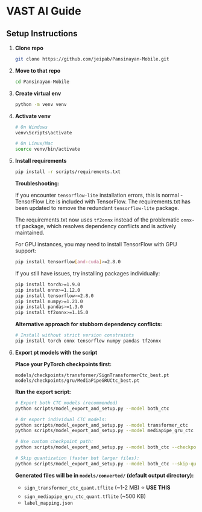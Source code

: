 # VAST AI Guide

## Setup Instructions

1. **Clone repo**

   ```bash
   git clone https://github.com/jeipab/Pansinayan-Mobile.git
   ```

2. **Move to that repo**

   ```bash
   cd Pansinayan-Mobile
   ```

3. **Create virtual env**

   ```bash
   python -m venv venv
   ```

4. **Activate venv**

   ```bash
   # On Windows
   venv\Scripts\activate

   # On Linux/Mac
   source venv/bin/activate
   ```

5. **Install requirements**

   ```bash
   pip install -r scripts/requirements.txt
   ```

   **Troubleshooting:**

   If you encounter `tensorflow-lite` installation errors, this is normal - TensorFlow Lite is included with TensorFlow. The requirements.txt has been updated to remove the redundant `tensorflow-lite` package.

   The requirements.txt now uses `tf2onnx` instead of the problematic `onnx-tf` package, which resolves dependency conflicts and is actively maintained.

   For GPU instances, you may need to install TensorFlow with GPU support:

   ```bash
   pip install tensorflow[and-cuda]>=2.8.0
   ```

   If you still have issues, try installing packages individually:

   ```bash
   pip install torch>=1.9.0
   pip install onnx>=1.12.0
   pip install tensorflow>=2.8.0
   pip install numpy>=1.21.0
   pip install pandas>=1.3.0
   pip install tf2onnx>=1.15.0
   ```

   **Alternative approach for stubborn dependency conflicts:**

   ```bash
   # Install without strict version constraints
   pip install torch onnx tensorflow numpy pandas tf2onnx
   ```

6. **Export pt models with the script**

   **Place your PyTorch checkpoints first:**

   ```
   models/checkpoints/transformer/SignTransformerCtc_best.pt
   models/checkpoints/gru/MediaPipeGRUCtc_best.pt
   ```

   **Run the export script:**

   ```bash
   # Export both CTC models (recommended)
   python scripts/model_export_and_setup.py --model both_ctc

   # Or export individual CTC models:
   python scripts/model_export_and_setup.py --model transformer_ctc
   python scripts/model_export_and_setup.py --model mediapipe_gru_ctc

   # Use custom checkpoint path:
   python scripts/model_export_and_setup.py --model both_ctc --checkpoint path/to/model.pt

   # Skip quantization (faster but larger files):
   python scripts/model_export_and_setup.py --model both_ctc --skip-quantization
   ```

   **Generated files will be in `models/converted/` (default output directory):**

   - `sign_transformer_ctc_quant.tflite` (~1-2 MB) ⭐ **USE THIS**
   - `sign_mediapipe_gru_ctc_quant.tflite` (~500 KB)
   - `label_mapping.json`

